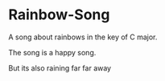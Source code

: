 # Rainbow-Song

A song about rainbows in the key of C major.

The song is a happy song.

But its also raining far far away
